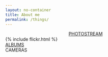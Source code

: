```yaml
---
layout: no-container
title: About me
permalink: /things/
---
```


<!-- <div class="thing-title">
  <div class="title-slot"> <a href="#"> Photostream </a> </div>
  <div class="title-slot"> <a href="#book"> Bookshelf </a></div>
</div> -->

<div id="Photos">
  <div class="post-title" style="text-align: center;"> <a href="https://www.flickr.com/photos/133775011@N07/" target="_blank">PHOTOSTREAM </a> </div>
</div>

<div class="photo">
  {% include flickr.html %}
</div>

<div class="thing-category">
  <div class="category-slot"> <a href="https://www.flickr.com/photos/133775011@N07/albums" target="_blank"> ALBUMS </a> </div>
  <div class="category-slot">CAMERAS</div>
</div>

<!-- <div id="book">
  <h1> Bookshelf </h1>
</div>
 -->